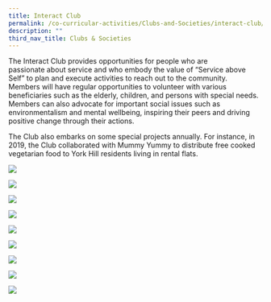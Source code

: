 ```yaml
---
title: Interact Club
permalink: /co-curricular-activities/Clubs-and-Societies/interact-club/
description: ""
third_nav_title: Clubs & Societies
---
```

The Interact Club provides opportunities for people who are passionate about service and who embody the value of “Service above Self” to plan and execute activities to reach out to the community.  
Members will have regular opportunities to volunteer with various beneficiaries such as the elderly, children, and persons with special needs. Members can also advocate for important social issues such as environmentalism and mental wellbeing, inspiring their peers and driving positive change through their actions.  
  
The Club also embarks on some special projects annually. For instance, in 2019, the Club collaborated with Mummy Yummy to distribute free cooked vegetarian food to York Hill residents living in rental flats.


![](/images/TMJC-StudentDevelopment_CCA_InteractClub_01.jpeg)

![](/images/TMJC-StudentDevelopment_CCA_InteractClub_02.jpeg)

![](/images/TMJC-StudentDevelopment_CCA_InteractClub_03.jpeg)

![](/images/TMJC-StudentDevelopment_CCA_InteractClub_04.jpeg)

![](/images/TMJC-StudentDevelopment_CCA_InteractClub_05.jpeg)

![](/images/TMJC-StudentDevelopment_CCA_InteractClub_06.jpeg)

![](/images/TMJC-StudentDevelopment_CCA_InteractClub_07.jpeg)

![](/images/TMJC-StudentDevelopment_CCA_InteractClub_08.jpeg)

![](/images/TMJC-StudentDevelopment_CCA_InteractClub_09.jpeg)
